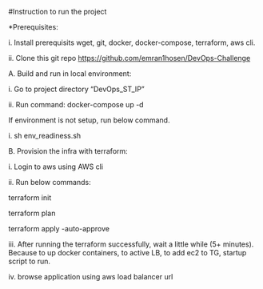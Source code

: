 #Instruction to run the project

*Prerequisites:

i. Install prerequisits wget, git, docker, docker-compose, terraform, aws cli.

ii. Clone this git repo https://github.com/emran1hosen/DevOps-Challenge

A. Build and run in local environment:

i. Go to project directory “DevOps_ST_IP”

ii. Run command: docker-compose up -d


If environment is not setup, run below command.

i. sh env_readiness.sh


B. Provision the infra with terraform:

i. Login to aws using AWS cli

ii. Run below commands:

terraform init

terraform plan

terraform apply -auto-approve



iii. After running the terraform successfully, wait a little while (5+ minutes). Because to up docker containers, to active LB, to add ec2 to TG, startup script to run.

iv. browse application using aws load balancer url
